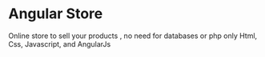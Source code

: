 # Angular Store

Online store to sell your products , no need for databases or php only Html, Css, Javascript, and AngularJs
